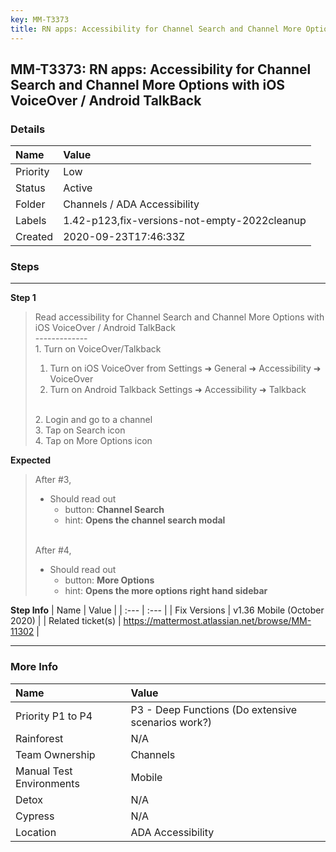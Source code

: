 ```yaml
---
key: MM-T3373
title: RN apps: Accessibility for Channel Search and Channel More Options with iOS VoiceOver / Android TalkBack
---
```


## MM-T3373: RN apps: Accessibility for Channel Search and Channel More Options with iOS VoiceOver / Android TalkBack

### Details

| Name     | Value                                        |
| :------- | :------------------------------------------- |
| Priority | Low                                          |
| Status   | Active                                       |
| Folder   | Channels / ADA Accessibility                 |
| Labels   | 1.42-p123,fix-versions-not-empty-2022cleanup |
| Created  | 2020-09-23T17:46:33Z                         |

### Steps

<hr/>

**Step 1**

> <article>Read accessibility for Channel Search and Channel More Options with iOS VoiceOver / Android TalkBack<br>-------------<br>1. Turn on VoiceOver/Talkback<ol><li>Turn on iOS VoiceOver from Settings ➜ General ➜ Accessibility ➜ VoiceOver</li><li>Turn on Android Talkback Settings ➜ Accessibility ➜ Talkback</li></ol><br>2. Login and go to a channel<br>3. Tap on Search icon<br>4. Tap on More Options icon</article>

**Expected**

> <article>After #3,<ul><li>Should read out<ul><li>button: <strong>Channel Search</strong></li><li>hint: <strong>Opens the channel search modal</strong></li></ul></li></ul><br>After #4,<ul><li>Should read out<ul><li>button: <strong>More Options</strong></li><li>hint: <strong>Opens the more options right hand sidebar</strong></li></ul></li></ul></article>

**Step Info**
| Name | Value |
| :--- | :--- |
| Fix Versions | v1.36 Mobile (October 2020) |
| Related ticket(s) | <a href="https://mattermost.atlassian.net/browse/MM-11302">https://mattermost.atlassian.net/browse/MM-11302</a> |

<hr/>

### More Info

| Name                     | Value                                              |
| :----------------------- | :------------------------------------------------- |
| Priority P1 to P4        | P3 - Deep Functions (Do extensive scenarios work?) |
| Rainforest               | N/A                                                |
| Team Ownership           | Channels                                           |
| Manual Test Environments | Mobile                                             |
| Detox                    | N/A                                                |
| Cypress                  | N/A                                                |
| Location                 | ADA Accessibility                                  |
